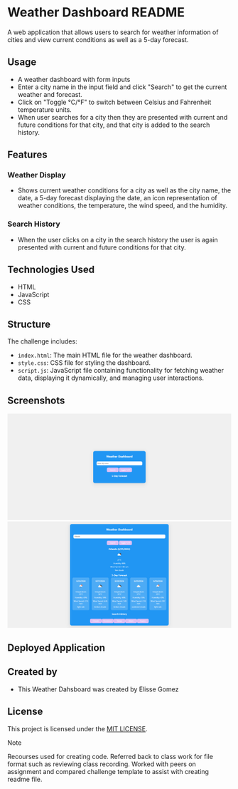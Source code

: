 # Weather Dashboard README 

A web application that allows users to search for weather information of cities and view current conditions as well as a 5-day forecast.

## Usage 
- A weather dashboard with form inputs
- Enter a city name in the input field and click "Search" to get the current weather and forecast.
- Click on "Toggle °C/°F" to switch between Celsius and Fahrenheit temperature units.
- When user searches for a city then they are presented with current and future conditions for that city, and that city is added to the search history.

## Features 

### Weather Display
- Shows current weather conditions for a city as well as the city name, the date, a 5-day forecast displaying the date, an icon representation of weather conditions, the temperature, the wind speed, and the humidity. 

### Search History
- When the user clicks on a city in the search history the user is again presented with current and future conditions for that city.

## Technologies Used
- HTML
- JavaScript
- CSS

## Structure
The challenge includes:
- `index.html`: The main HTML file for the weather dashboard.
- `style.css`: CSS file for styling the dashboard.
- `script.js`: JavaScript file containing functionality for fetching weather data, displaying it dynamically, and managing user interactions.

## Screenshots
![alt text](<Weather Dashboard 1.png>)
![alt text](<Weather Dashboard 2.png>)

## Deployed Application 

## Created by 
- This Weather Dahsboard was created by Elisse Gomez 

## License
This project is licensed under the [MIT LICENSE](LICENSE). 

> [!NOTE]  
> Recourses used for creating code. Referred back to class work for file format such as reviewing class recording. Worked with peers on assignment and compared challenge template to assist with creating readme file. 
